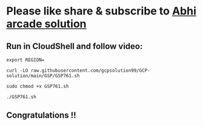 # Please like share & subscribe to [Abhi arcade solution](http://www.youtube.com/@Abhi_Arcade_Solution)

## Run in CloudShell and follow video:

```
export REGION=
```
```
curl -LO raw.githubusercontent.com/gcpsolution99/GCP-solution/main/GSP/GSP761.sh

sudo chmod +x GSP761.sh

./GSP761.sh
```

## Congratulations !!
